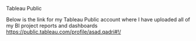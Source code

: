 Tableau Public

Below is the link for my Tableau Public account where I have uploaded all of my BI project reports and dashboards
https://public.tableau.com/profile/asad.qadri#!/
